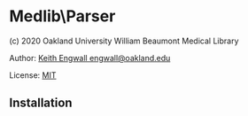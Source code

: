 # Medlib\Parser
(c) 2020 Oakland University William Beaumont Medical Library

Author: [Keith Engwall <engwall@oakland.edu>](mailto:engwall@oakland.edu)

License: [MIT](https://opensource.org/licenses/MIT)

## Installation

